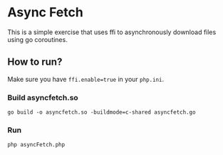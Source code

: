 # Async Fetch

This is a simple exercise that uses ffi to asynchronously download files using go coroutines.

## How to run?

Make sure you have `ffi.enable=true` in your `php.ini`.

### Build asyncfetch.so

    go build -o asyncfetch.so -buildmode=c-shared asyncfetch.go

### Run

    php asyncFetch.php
